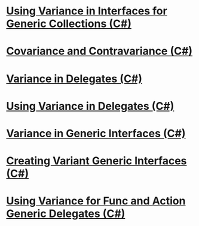 # [Using Variance in Interfaces for Generic Collections (C#)](using-variance-in-interfaces-for-generic-collections.md)
# [Covariance and Contravariance (C#)](index.md)
# [Variance in Delegates (C#)](variance-in-delegates.md)
# [Using Variance in Delegates (C#)](using-variance-in-delegates.md)
# [Variance in Generic Interfaces (C#)](variance-in-generic-interfaces.md)
# [Creating Variant Generic Interfaces (C#)](creating-variant-generic-interfaces.md)
# [Using Variance for Func and Action Generic Delegates (C#)](using-variance-for-func-and-action-generic-delegates.md)
